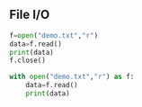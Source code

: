 ## File I/O
```python
f=open("demo.txt","r")
data=f.read()
print(data)
f.close()

with open("demo.txt","r") as f:
    data=f.read()
    print(data)
```
